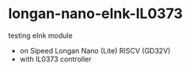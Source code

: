 # longan-nano-eInk-IL0373


testing eInk module

- on Sipeed Longan Nano (Lite) RISCV (GD32V)
- with IL0373 controller